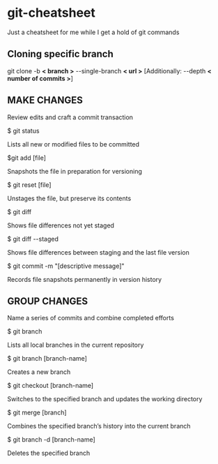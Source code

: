 # git-cheatsheet
Just a cheatsheet for me while I get a hold of git commands

## **Cloning specific branch**

git clone -b **< branch >** --single-branch **< url >** [Additionally: --depth **< number of commits >**]


## **MAKE CHANGES**

Review edits and craft a commit transaction

$ git status

Lists all new or modified files to be committed

$git add [file]

Snapshots the file in preparation for versioning

$ git reset [file]

Unstages the file, but preserve its contents

$ git diff

Shows file differences not yet staged

$ git diff --staged

Shows file differences between staging and the last file version

$ git commit -m "[descriptive message]"

Records file snapshots permanently in version history

## **GROUP CHANGES**

Name a series of commits and combine completed efforts

$ git branch

Lists all local branches in the current repository

$ git branch [branch-name]

Creates a new branch

$ git checkout [branch-name]

Switches to the specified branch and updates the working directory

$ git merge [branch]

Combines the specified branch’s history into the current branch

$ git branch -d [branch-name]

Deletes the specified branch
